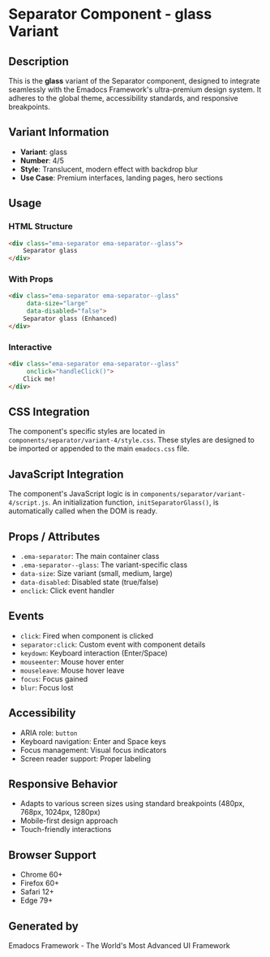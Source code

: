 # Separator Component - glass Variant

## Description
This is the **glass** variant of the Separator component, designed to integrate seamlessly with the Emadocs Framework's ultra-premium design system. It adheres to the global theme, accessibility standards, and responsive breakpoints.

## Variant Information
- **Variant**: glass
- **Number**: 4/5
- **Style**: Translucent, modern effect with backdrop blur
- **Use Case**: Premium interfaces, landing pages, hero sections

## Usage

### HTML Structure
```html
<div class="ema-separator ema-separator--glass">
    Separator glass
</div>
```

### With Props
```html
<div class="ema-separator ema-separator--glass" 
     data-size="large" 
     data-disabled="false">
    Separator glass (Enhanced)
</div>
```

### Interactive
```html
<div class="ema-separator ema-separator--glass" 
     onclick="handleClick()">
    Click me!
</div>
```

## CSS Integration
The component's specific styles are located in `components/separator/variant-4/style.css`. These styles are designed to be imported or appended to the main `emadocs.css` file.

## JavaScript Integration
The component's JavaScript logic is in `components/separator/variant-4/script.js`. An initialization function, `initSeparatorGlass()`, is automatically called when the DOM is ready.

## Props / Attributes
- `.ema-separator`: The main container class
- `.ema-separator--glass`: The variant-specific class
- `data-size`: Size variant (small, medium, large)
- `data-disabled`: Disabled state (true/false)
- `onclick`: Click event handler

## Events
- `click`: Fired when component is clicked
- `separator:click`: Custom event with component details
- `keydown`: Keyboard interaction (Enter/Space)
- `mouseenter`: Mouse hover enter
- `mouseleave`: Mouse hover leave
- `focus`: Focus gained
- `blur`: Focus lost

## Accessibility
- ARIA role: `button`
- Keyboard navigation: Enter and Space keys
- Focus management: Visual focus indicators
- Screen reader support: Proper labeling

## Responsive Behavior
- Adapts to various screen sizes using standard breakpoints (480px, 768px, 1024px, 1280px)
- Mobile-first design approach
- Touch-friendly interactions

## Browser Support
- Chrome 60+
- Firefox 60+
- Safari 12+
- Edge 79+

## Generated by
Emadocs Framework - The World's Most Advanced UI Framework

